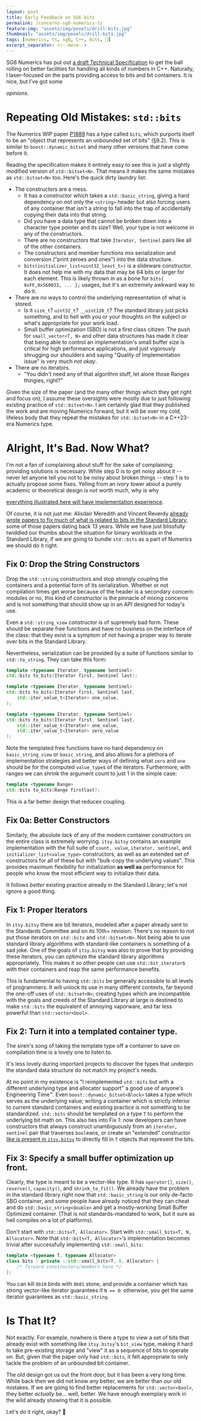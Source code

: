 ```yaml
---
layout: post
title: Early Feedback on SG6 bits
permalink: /concerns-sg6-numerics-ts
feature-img: "assets/img/pexels/drill-bits.jpg"
thumbnail: "assets/img/pexels/drill-bits.jpg"
tags: [numerics, ts, sg6, C++, bits, 📜️]
excerpt_separator: <!--more-->
---
```


SG6 Numerics has put out [a draft Technical Specification](https://wg21.link/p1889) to get the ball rolling on better facilities for handling all kinds of numbers in C++. Naturally, I laser-focused on the parts providing access to bits and bit containers. It is nice, but I've got some<!--more-->

_opinions_.




# Repeating Old Mistakes: `std::bits`

The Numerics WIP paper [P1889](https://wg21.link/p1889) has a type called `bits`, which purports itself to be an "object that represents an unbounded set of bits" (§9.2). This is similar to `boost::dynamic_bitset` and many other versions that have come before it.

Reading the specification makes it entirely easy to see this is just a slightly modified version of `std::bitset<N>`. That means it makes the same mistakes as `std::bitset<N>` too. Here's the quick dirty laundry list:

- The constructors are a mess.
	- It has a constructor which takes a `std::basic_string`, giving a hard dependency on not only the `<string>` header but also forcing users of any container that isn't a string to fall into the trap of accidentally copying their data into that string.
	- Did you have a data type that cannot be broken down into a character type pointer and its size? Well, your type is not welcome in any of the constructors.
	- There are no constructors that take `Iterator, Sentinel` pairs like all of the other containers.
	- The constructors and member functions mix serialization and conversion ("print zeroes and ones") into the data structure.
	- `bits(initializer_list<uint32_least_t>)` is a slideware constructor. It does not help me with my data that may be 64 bits or larger for each element. This is likely thrown in as a bone for `bits{ 0xFF,0x560033, ... };` usages, but it's an extremely awkward way to do it.
- There are no ways to control the underlying representation of what is stored.
	- Is it `size_t`? `uint32_t`? `__uint128_t`? The standard library just picks something, and to hell with you or your thoughts on the subject or what's appropriate for your work load.
	- Small buffer optimization (SBO) is not a first class citizen. The push for `small_vector<T, N>` and other data structures has made it clear that being able to control an implementation's small buffer size is critical for high performance applications, and just vigorously shrugging our shoulders and saying "Quality of Implementation issue" is very much _not okay_.
- There are no iterators.
	- "You didn't need any of that algorithm stuff, let alone those Ranges thingies, right?"

Given the size of the paper (and the many other things which they get right and focus on), I assume these oversights were mostly due to just following existing practice of `std::bitset<N>`. I am certainly glad that they published the work and are moving Numerics forward, but it will be over my cold, lifeless body that they repeat the mistakes for `std::bitset<N>` in a C++23-era Numerics type.




# Alright, It's Bad. Now What?

I'm not a fan of complaining about stuff for the sake of complaining: providing solutions is necessary. While step 0 is to get noisy about it -- never let anyone tell you not to be noisy about broken things -- step 1 is to actually propose some fixes. Yelling from an ivory tower about a purely academic or theoretical design is not worth much, why is why

[everything illustrated here will have implementation experience](https://github.com/ThePhD/itsy_bitsy).

Of course, it is not just me: Alisdair Meredith and Vincent Reverdy [already wrote papers to fix much of what is related to bits in the Standard Library](/seize-bits-production-gsoc-2019), some of those papers dating back 13 years. While we have just blissfully twiddled our thumbs about the situation for binary workloads in the Standard Library, if we are going to bundle `std::bits` as a part of Numerics we should do it right.



## Fix 0: Drop the String Constructors

Drop the `std::string` constructors and stop strongly coupling the containers and a potential form of its serialization. Whether or not compilation times get worse because of the header is a secondary concern: modules or no, this kind of constructor is the pinnacle of mixing concerns and is not something that should show up in an API designed for today's use.

Even a `std::string_view` constructor is of supremely bad form. These should be separate free functions and have no business on the interface of the class: that they exist is a symptom of not having a proper way to iterate over bits in the Standard Library.

Nevertheless, serialization can be provided by a suite of functions similar to `std::to_string`. They can take this form:

```cpp
template <typename Iterator, typename Sentinel>
std::bits to_bits(Iterator first, Sentinel last);

template <typename Iterator, typename Sentinel>
std::bits to_bits(Iterator first, Sentinel last,
	std::iter_value_t<Iterator> one_value,
);

template <typename Iterator, typename Sentinel>
std::bits to_bits(Iterator first, Sentinel last,
	std::iter_value_t<Iterator> one_value,
	std::iter_value_t<Iterator> zero_value
);
```

Note the templated free functions have no hard dependency on `basic_string_view` or `basic_string`, and also allows for a plethora of implementation strategies and better ways of defining what `zero` and `one` should be for the computed `value_type`s of the iterators. Furthermore, with ranges we can shrink the argument count to just 1 in the simple case:

```cpp
template <typename Range>
std::bits to_bits(Range firstlast);
```

This is a far better design that reduces coupling.



## Fix 0a: Better Constructors

Similarly, the absolute _lack_ of any of the modern container constructors on the entire class is extremely worrying. `itsy.bitsy` contains an example implementation with the full suite of `count, value`, `iterator, sentinel`, and `initializer_list<value_type>` constructors, as well as an extended set of constructors for all of these but with "bulk-copy the underlying values". This provides maximum flexibility for initialization **as well as** performance for people who know the most efficient way to initialize their data.

It follows _better_ existing practice already in the Standard Library; let's not ignore a good thing.



## Fix 1: Proper Iterators

In `itsy.bitsy` there are bit iterators, modeled after a paper already sent to the Standards Committee and on its 10th+ revision. There's no reason to not put those iterators on `std::bits` and `std::bitset<N>`. Not being able to use standard library algorithms with standard-like containers is something of a sad joke. One of the goals of `itsy.bitsy` was also to prove that by providing these iterators, you can optimize the standard library algorithms appropriately. This makes it so other people can use `std::bit_iterator`s with their containers and reap the same performance benefits.

This is fundamental to having `std::bits` be generally accessible to all levels of programmers. It will unlock its use in many different contexts, far beyond the one-off uses of `std::bitset<N>`; creating types which are incompatible with the goals and creeds of the Standard Library at large is destined to make `std::bits` the equivalent of annoying vaporware, and far less powerful than `std::vector<bool>`.



## Fix 2: Turn it into a templated container type.

The siren's song of taking the template type off a container to save on compilation time is a lovely one to listen to.

It's less lovely during important projects to discover the types that underpin the standard data structure do not match my project's needs.

At no point in my existence is "I reimplemented `std::bits` but with a different underlying type and allocator support" a good use of anyone's Engineering Time™. Even `boost::dynamic_bitset<Block>` takes a type which serves as the underlying value; writing a container which is strictly inferior to current standard containers and existing practice is not something to be standardized. `std::bits` should be templated on a type `T` to perform the underlying bit math on. This also ties into Fix 1: now developers can have constructors that always construct unambiguously from an `iterator, sentinel` pair that traverses `bool`eans, or create an "extended" constructor [like is present in `itsy.bitsy`](https://github.com/ThePhD/itsy_bitsy#bit-sequence) to directly fill in `T` objects that represent the bits.



## Fix 3: Specify a small buffer optimization up front.

Clearly, the type is meant to be a vector-like type. It has `operator[]`, `size()`, `reserve()`, `capacity()`, and `shrink_to_fit()`. We already have the problem in the standard library right now that `std::basic_string` is our only de-facto SBO container, and some people have already noticed that they can cheat and do `std::basic_string<double>` and get a mostly-working Small Buffer Optimized container. (That is not standards-mandated to work, but it sure as hell compiles on a lot of platforms).

Don't start with `std::bits<T, Allocator>`. Start with `std::small_bits<T, N, Allocator>`. Note that `std::bits<T, Allocator>`'s implementation becomes trivial after successfully implementing `std::small_bits`:

```cpp
template <typename T, typename Allocator> 
class bits : private ::std::small_bits<T, 0, Allocator> {
	/* forward constructors/members here */ 
};
```

You can kill `0b10` birds with `0b01` stone, and provide a container which has strong vector-like iterator guarantees if `N == 0`: otherwise, you get the same iterator guarantees as `std::basic_string`.




# Is That It?

Not exactly. For example, nowhere is there a type to view a set of bits that already exist with something like `itsy.bitsy`'s `bit_view` type, making it hard to take pre-existing storage and "view" it as a sequence of bits to operate on. But, given that the paper only had `std::bits`, it felt appropriate to only tackle the problem of an unbounded bit container.

The old design got us out the front door, but it has been a very long time. While back then we did not know any better, we are better than our old mistakes. If we are going to find better replacements for `std::vector<bool>`, they better _actually_ be... well, better. We have enough exemplary work in the wild already showing that it is possible.

Let's do it right, okay? 💚
